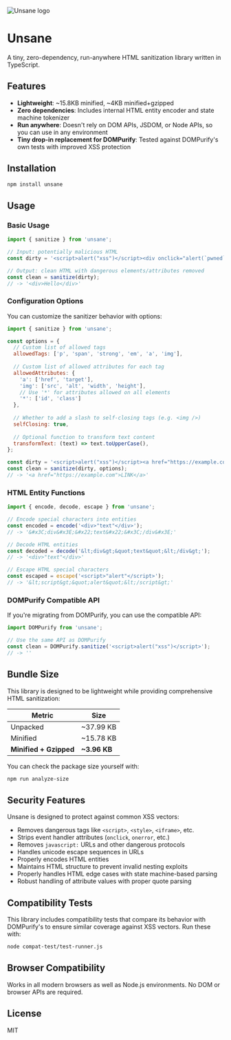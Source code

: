 ![Unsane logo](https://github.com/user-attachments/assets/ee83110e-82c1-4514-a8e9-da946096bab9)

# Unsane

A tiny, zero-dependency, run-anywhere HTML sanitization library written in TypeScript.

## Features

- **Lightweight**: ~15.8KB minified, ~4KB minified+gzipped
- **Zero dependencies**: Includes internal HTML entity encoder and state machine tokenizer
- **Run anywhere**: Doesn't rely on DOM APIs, JSDOM, or Node APIs, so you can use in any environment
- **Tiny drop-in replacement for DOMPurify**: Tested against DOMPurify's own tests with improved XSS protection

## Installation

```bash
npm install unsane
```

## Usage

### Basic Usage

```javascript
import { sanitize } from 'unsane';

// Input: potentially malicious HTML
const dirty = '<script>alert("xss")</script><div onclick="alert(`pwned`)">Hello</div>';

// Output: clean HTML with dangerous elements/attributes removed
const clean = sanitize(dirty);
// -> '<div>Hello</div>'
```

### Configuration Options

You can customize the sanitizer behavior with options:

```javascript
import { sanitize } from 'unsane';

const options = {
  // Custom list of allowed tags
  allowedTags: ['p', 'span', 'strong', 'em', 'a', 'img'],
  
  // Custom list of allowed attributes for each tag
  allowedAttributes: {
    'a': ['href', 'target'],
    'img': ['src', 'alt', 'width', 'height'],
    // Use '*' for attributes allowed on all elements
    '*': ['id', 'class']
  },
  
  // Whether to add a slash to self-closing tags (e.g. <img />)
  selfClosing: true,
  
  // Optional function to transform text content
  transformText: (text) => text.toUpperCase(),
};

const dirty = '<script>alert("xss")</script><a href="https://example.com" onclick="hack()" style="color:red">Link</a>';
const clean = sanitize(dirty, options);
// -> '<a href="https://example.com">LINK</a>'
```

### HTML Entity Functions

```javascript
import { encode, decode, escape } from 'unsane';

// Encode special characters into entities
const encoded = encode('<div>"text"</div>');
// -> '&#x3C;div&#x3E;&#x22;text&#x22;&#x3C;/div&#x3E;'

// Decode HTML entities
const decoded = decode('&lt;div&gt;&quot;text&quot;&lt;/div&gt;');
// -> '<div>"text"</div>'

// Escape HTML special characters
const escaped = escape('<script>"alert"</script>');
// -> '&lt;script&gt;&quot;alert&quot;&lt;/script&gt;'
```

### DOMPurify Compatible API

If you're migrating from DOMPurify, you can use the compatible API:

```javascript
import DOMPurify from 'unsane';

// Use the same API as DOMPurify
const clean = DOMPurify.sanitize('<script>alert("xss")</script>');
// -> ''
```

## Bundle Size

This library is designed to be lightweight while providing comprehensive HTML sanitization:

| Metric                 | Size      |
| ---------------------- | --------- |
| Unpacked               | ~37.99 KB |
| Minified               | ~15.78 KB |
| **Minified + Gzipped** | **~3.96 KB** |

You can check the package size yourself with:

```bash
npm run analyze-size
```

## Security Features

Unsane is designed to protect against common XSS vectors:

- Removes dangerous tags like `<script>`, `<style>`, `<iframe>`, etc.
- Strips event handler attributes (`onclick`, `onerror`, etc.)
- Removes `javascript:` URLs and other dangerous protocols
- Handles unicode escape sequences in URLs
- Properly encodes HTML entities
- Maintains HTML structure to prevent invalid nesting exploits
- Properly handles HTML edge cases with state machine-based parsing
- Robust handling of attribute values with proper quote parsing

## Compatibility Tests

This library includes compatibility tests that compare its behavior with DOMPurify's to ensure similar coverage against XSS vectors. Run these with:

```bash
node compat-test/test-runner.js
```

## Browser Compatibility

Works in all modern browsers as well as Node.js environments. No DOM or browser APIs are required.

## License

MIT